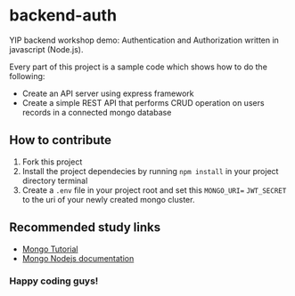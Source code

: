 # backend-auth
YIP backend workshop demo: Authentication and Authorization written in javascript (Node.js).

Every part of this project is a sample code which shows how to do the following:

- Create an API server using express framework
- Create a simple REST API that performs CRUD operation on users records in a
  connected mongo database

## How to contribute

1. Fork this project
2. Install the project dependecies by running `npm install` in your project
   directory terminal
3. Create a `.env` file in your project root and set this `MONGO_URI=` `JWT_SECRET` to the
   uri of your newly created mongo cluster.

## Recommended study links

- [Mongo Tutorial](https://www.youtube.com/playlist?list=PL4cUxeGkcC9h77dJ-QJlwGlZlTd4ecZOA)
- [Mongo Nodejs documentation](https://www.mongodb.com/docs/drivers/node/current/)

### Happy coding guys!
